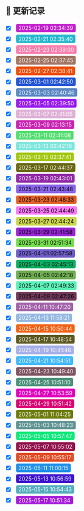 ## 📅 更新记录

- [x] <span style="display:inline-block; padding:0.2em 0.5em; margin:0.2em; border-radius:0.3em; background:#C21ECD; color:#fff;">2025-02-19 02:34:39</span>
- [x] <span style="display:inline-block; padding:0.2em 0.5em; margin:0.2em; border-radius:0.3em; background:#23B7CF; color:#fff;">2025-02-21 02:35:40</span>
- [x] <span style="display:inline-block; padding:0.2em 0.5em; margin:0.2em; border-radius:0.3em; background:#F87EAE; color:#fff;">2025-02-23 02:39:00</span>
- [x] <span style="display:inline-block; padding:0.2em 0.5em; margin:0.2em; border-radius:0.3em; background:#A17564; color:#fff;">2025-02-25 02:37:45</span>
- [x] <span style="display:inline-block; padding:0.2em 0.5em; margin:0.2em; border-radius:0.3em; background:#EE4F0C; color:#fff;">2025-02-27 02:38:41</span>
- [x] <span style="display:inline-block; padding:0.2em 0.5em; margin:0.2em; border-radius:0.3em; background:#2556D5; color:#fff;">2025-03-01 02:42:50</span>
- [x] <span style="display:inline-block; padding:0.2em 0.5em; margin:0.2em; border-radius:0.3em; background:#5A87C2; color:#fff;">2025-03-03 02:40:46</span>
- [x] <span style="display:inline-block; padding:0.2em 0.5em; margin:0.2em; border-radius:0.3em; background:#981CED; color:#fff;">2025-03-05 02:39:50</span>
- [x] <span style="display:inline-block; padding:0.2em 0.5em; margin:0.2em; border-radius:0.3em; background:#DEB0D6; color:#fff;">2025-03-07 02:41:05</span>
- [x] <span style="display:inline-block; padding:0.2em 0.5em; margin:0.2em; border-radius:0.3em; background:#C722B0; color:#fff;">2025-03-09 02:13:15</span>
- [x] <span style="display:inline-block; padding:0.2em 0.5em; margin:0.2em; border-radius:0.3em; background:#52DE6F; color:#fff;">2025-03-11 02:41:08</span>
- [x] <span style="display:inline-block; padding:0.2em 0.5em; margin:0.2em; border-radius:0.3em; background:#7EE6DD; color:#fff;">2025-03-13 02:42:18</span>
- [x] <span style="display:inline-block; padding:0.2em 0.5em; margin:0.2em; border-radius:0.3em; background:#A2C711; color:#fff;">2025-03-15 02:37:41</span>
- [x] <span style="display:inline-block; padding:0.2em 0.5em; margin:0.2em; border-radius:0.3em; background:#696814; color:#fff;">2025-03-17 02:44:37</span>
- [x] <span style="display:inline-block; padding:0.2em 0.5em; margin:0.2em; border-radius:0.3em; background:#912BA6; color:#fff;">2025-03-19 02:43:01</span>
- [x] <span style="display:inline-block; padding:0.2em 0.5em; margin:0.2em; border-radius:0.3em; background:#8B64EA; color:#000;">2025-03-21 02:43:48</span>
- [x] <span style="display:inline-block; padding:0.2em 0.5em; margin:0.2em; border-radius:0.3em; background:#E16027; color:#000;">2025-03-23 02:48:33</span>
- [x] <span style="display:inline-block; padding:0.2em 0.5em; margin:0.2em; border-radius:0.3em; background:#FB75F9; color:#000;">2025-03-25 02:44:49</span>
- [x] <span style="display:inline-block; padding:0.2em 0.5em; margin:0.2em; border-radius:0.3em; background:#CAD64C; color:#000;">2025-03-27 02:44:24</span>
- [x] <span style="display:inline-block; padding:0.2em 0.5em; margin:0.2em; border-radius:0.3em; background:#9725D4; color:#000;">2025-03-29 02:41:58</span>
- [x] <span style="display:inline-block; padding:0.2em 0.5em; margin:0.2em; border-radius:0.3em; background:#75DB4F; color:#000;">2025-03-31 02:51:34</span>
- [x] <span style="display:inline-block; padding:0.2em 0.5em; margin:0.2em; border-radius:0.3em; background:#6F5DC6; color:#000;">2025-04-01 02:57:58</span>
- [x] <span style="display:inline-block; padding:0.2em 0.5em; margin:0.2em; border-radius:0.3em; background:#08AF64; color:#000;">2025-04-03 02:45:13</span>
- [x] <span style="display:inline-block; padding:0.2em 0.5em; margin:0.2em; border-radius:0.3em; background:#70AD53; color:#000;">2025-04-05 02:42:18</span>
- [x] <span style="display:inline-block; padding:0.2em 0.5em; margin:0.2em; border-radius:0.3em; background:#5BF0B7; color:#000;">2025-04-07 02:49:33</span>
- [x] <span style="display:inline-block; padding:0.2em 0.5em; margin:0.2em; border-radius:0.3em; background:#6E3858; color:#000;">2025-04-09 02:47:26</span>
- [x] <span style="display:inline-block; padding:0.2em 0.5em; margin:0.2em; border-radius:0.3em; background:#A261A9; color:#fff;">2025-04-11 10:47:20</span>
- [x] <span style="display:inline-block; padding:0.2em 0.5em; margin:0.2em; border-radius:0.3em; background:#94B7E2; color:#fff;">2025-04-13 11:58:21</span>
- [x] <span style="display:inline-block; padding:0.2em 0.5em; margin:0.2em; border-radius:0.3em; background:#F26113; color:#fff;">2025-04-15 10:50:44</span>
- [x] <span style="display:inline-block; padding:0.2em 0.5em; margin:0.2em; border-radius:0.3em; background:#5D5920; color:#fff;">2025-04-17 10:48:54</span>
- [x] <span style="display:inline-block; padding:0.2em 0.5em; margin:0.2em; border-radius:0.3em; background:#A7B0E9; color:#fff;">2025-04-19 10:41:46</span>
- [x] <span style="display:inline-block; padding:0.2em 0.5em; margin:0.2em; border-radius:0.3em; background:#42B9FA; color:#fff;">2025-04-21 10:54:51</span>
- [x] <span style="display:inline-block; padding:0.2em 0.5em; margin:0.2em; border-radius:0.3em; background:#7E5463; color:#fff;">2025-04-23 10:49:40</span>
- [x] <span style="display:inline-block; padding:0.2em 0.5em; margin:0.2em; border-radius:0.3em; background:#4C917A; color:#fff;">2025-04-25 10:51:10</span>
- [x] <span style="display:inline-block; padding:0.2em 0.5em; margin:0.2em; border-radius:0.3em; background:#E000BC; color:#fff;">2025-04-27 10:53:59</span>
- [x] <span style="display:inline-block; padding:0.2em 0.5em; margin:0.2em; border-radius:0.3em; background:#D90073; color:#fff;">2025-04-29 10:51:42</span>
- [x] <span style="display:inline-block; padding:0.2em 0.5em; margin:0.2em; border-radius:0.3em; background:#6D7B0A; color:#fff;">2025-05-01 11:04:25</span>
- [x] <span style="display:inline-block; padding:0.2em 0.5em; margin:0.2em; border-radius:0.3em; background:#5F9392; color:#fff;">2025-05-03 10:48:23</span>
- [x] <span style="display:inline-block; padding:0.2em 0.5em; margin:0.2em; border-radius:0.3em; background:#0DE87A; color:#fff;">2025-05-05 10:57:47</span>
- [x] <span style="display:inline-block; padding:0.2em 0.5em; margin:0.2em; border-radius:0.3em; background:#92144E; color:#fff;">2025-05-07 10:55:02</span>
- [x] <span style="display:inline-block; padding:0.2em 0.5em; margin:0.2em; border-radius:0.3em; background:#E24C25; color:#fff;">2025-05-09 10:55:17</span>
- [x] <span style="display:inline-block; padding:0.2em 0.5em; margin:0.2em; border-radius:0.3em; background:#2391E8; color:#fff;">2025-05-11 11:00:15</span>
- [x] <span style="display:inline-block; padding:0.2em 0.5em; margin:0.2em; border-radius:0.3em; background:#3B13CE; color:#fff;">2025-05-13 10:56:59</span>
- [x] <span style="display:inline-block; padding:0.2em 0.5em; margin:0.2em; border-radius:0.3em; background:#52ADBE; color:#fff;">2025-05-15 10:54:43</span>
- [x] <span style="display:inline-block; padding:0.2em 0.5em; margin:0.2em; border-radius:0.3em; background:#A41CDA; color:#fff;">2025-05-17 10:51:34</span>